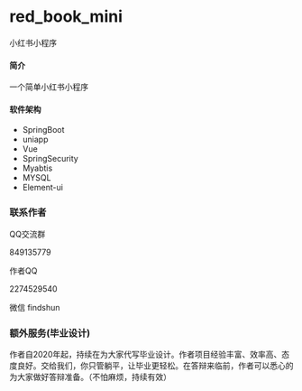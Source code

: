 # red_book_mini
小红书小程序

#### 简介
一个简单小红书小程序

#### 软件架构
* SpringBoot
* uniapp
* Vue
* SpringSecurity
* Myabtis
* MYSQL
* Element-ui

### 联系作者
QQ交流群

849135779

作者QQ

2274529540

微信
findshun

### 额外服务(毕业设计)
作者自2020年起，持续在为大家代写毕业设计。作者项目经验丰富、效率高、态度良好。交给我们，你只管躺平，让毕业更轻松。在答辩来临前，作者可以悉心的为大家做好答辩准备。（不怕麻烦，持续有效）